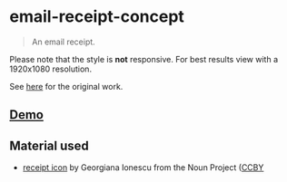 # email-receipt-concept
> An email receipt.

Please note that the style is **not** responsive. For best results view with a 1920x1080 resolution.

See [here](https://dribbble.com/shots/2346115-Email-receipt-concept) for the original work.

## [Demo](https://axelrindle.github.io/ui-coded/email-receipt-concept/site/)

## Material used
- [receipt icon](https://thenounproject.com/icon/1406665/) by Georgiana Ionescu from the Noun Project ([CCBY](https://creativecommons.org/licenses/by/3.0/us/legalcode)
